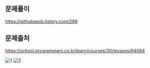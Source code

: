 ## 문제풀이
https://githubseob.tistory.com/289
## 문제출처
https://school.programmers.co.kr/learn/courses/30/lessons/64064

![1](https://github.com/GitHubSeob/Self_Study/assets/83795383/8fe0bd2c-2114-4219-a414-694bb5a14228)
![2](https://github.com/GitHubSeob/Self_Study/assets/83795383/d06fe669-35c9-472f-ad0d-2b07a21df23f)